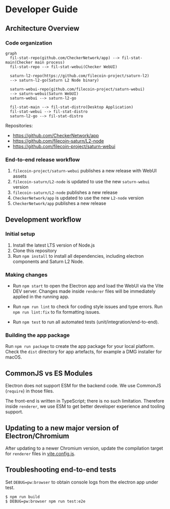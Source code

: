 # Developer Guide

## Architecture Overview

### Code organization

```mermaid
graph
  fil-stat-repo(github.com/CheckerNetwork/app) --> fil-stat-main(Checker main process)
  fil-stat-repo --> fil-stat-webui(Checker WebUI)

  saturn-l2-repo(https://github.com/filecoin-project/saturn-l2)
  --> saturn-l2-go(Saturn L2 Node binary)

  saturn-webui-repo(github.com/filecoin-project/saturn-webui)
  --> saturn-webui(Saturn WebUI)
  saturn-webui --> saturn-l2-go

  fil-stat-main --> fil-stat-distro(Desktop Application)
  fil-stat-webui --> fil-stat-distro
  saturn-l2-go --> fil-stat-distro
```

Repositories:

- https://github.com/CheckerNetwork/app
- https://github.com/filecoin-saturn/L2-node
- https://github.com/filecoin-project/saturn-webui

### End-to-end release workflow

1. `filecoin-project/saturn-webui` publishes a new release with WebUI assets
2. `filecoin-saturn/L2-node` is updated to use the new `saturn-webui` version
3. `filecoin-saturn/L2-node` publishes a new release
4. `CheckerNetwork/app` is updated to use the new `L2-node` version
5. `CheckerNetwork/app` publishes a new release

## Development workflow

### Initial setup

1. Install the latest LTS version of Node.js
2. Clone this repository
3. Run `npm install` to install all dependencies, including electron components
   and Saturn L2 Node.

### Making changes

- Run `npm start` to open the Electron app and load the WebUI via the Vite DEV
  server. Changes made inside `renderer` files will be immediately applied in
  the running app.

- Run `npm run lint` to check for coding style issues and type errors. Run
  `npm run lint:fix` to fix formatting issues.

- Run `npm test` to run all automated tests (unit/integration/end-to-end).

### Building the app package

Run `npm run package` to create the app package for your local platform. Check
the `dist` directory for app artefacts, for example a DMG installer for macOS.

## CommonJS vs ES Modules

Electron does not support ESM for the backend code. We use CommonJS (`require`)
in those files.

The front-end is written in TypeScript; there is no such limitation. Therefore
inside `renderer`, we use ESM to get better developer experience and tooling
support.

## Updating to a new major version of Electron/Chromium

After updating to a newer Chromium version, update the compilation target for
`renderer` files in [vite.config.js](./../vite.config.js).

## Troubleshooting end-to-end tests

Set `DEBUG=pw:browser` to obtain console logs from the electron app under test.

```shell
$ npm run build
$ DEBUG=pw:browser npm run test:e2e
```
